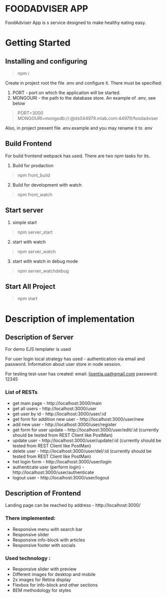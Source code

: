 

# FOODADVISER APP

FoodAdviser App is s service designed to make healthy eating easy.


# Getting Started


## Installing and configuring

> npm i

Create in project root the file .env and configure it. There must be specified:
1. PORT - port on which the application will be started.
2. MONGOURI - the path to the database store.
An example of .env, see below

> PORT=3000
> MONGOURI=mongodb://<dbuser>:<password>@ds044979.mlab.com:44979/foodadviser

Also, in project present file .env.example and you may rename it to .env


## Build Frontend

For build frontend webpack has used.
There are two npm tasks for its.

1. Build for prodaction
> npm front_build

2. Build for development with watch
> npm front_watch


## Start server

1. simple start
> npm server_start

2. start with watch
> npm server_watch

3.  start with watch in debug mode
> npm server_watchdebug


## Start All Project

> npm start


# Description of implementation

## Description of Server

For demo EJS templater is used

For user login local strategy has used - authentication via email and password.
Information about user store in node session.

For testing test-user has created:
email: lisentia.ua@gmail.com
password: 12345


### List of RESTs

- get main page - http://localhost:3000/main
- get all users - http://localhost:3000/user
- get user by id - http://localhost:3000/user/:id
- get form for addition new user - http://localhost:3000/user/new
- add new user - http://localhost:3000/user/register
- get form for user update - http://localhost:3000/user/edit/:id (currently should be tested from REST Client like PostMan)
- update user - http://localhost:3000/user/update/:id (currently should be tested from REST Client like PostMan)
- delete user  - http://localhost:3000/user/del/:id (currently should be tested from REST Client like PostMan)
- het login form - http://localhost:3000/user/login
- authenticate user (perform login) - http://localhost:3000/user/authenticate
- logout user - http://localhost:3000/user/logout


## Description of Frontend

Landing page can be reached by address - http://localhost:3000/

### There implemented:
- Responsive menu with search bar
- Responsive slider
- Responsive info-block with articles
- Responsive footer with socials

### Used technology :
- Responsive slider with preview
- Different images for desktop and mobile
- 2x images for Retina display
- Flexbox for info-block and other sections
- BEM methodology for styles